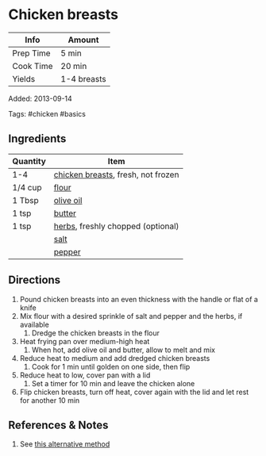# Chicken breasts

| Info      | Amount      |
| --------- | ----------- |
| Prep Time | 5 min       |
| Cook Time | 20 min      |
| Yields    | 1-4 breasts |

Added: 2013-09-14

Tags: #chicken #basics

## Ingredients

| Quantity | Item                                                                      |
| -------- | ------------------------------------------------------------------------- |
| 1-4      | [chicken breasts](../_ingredients/chicken%20breast.md), fresh, not frozen |
| 1/4 cup  | [flour](../_ingredients/flour.md)                                         |
| 1 Tbsp   | [olive oil](../_ingredients/olive%20oil.md)                               |
| 1 tsp    | [butter](../_ingredients/butter.md)                                       |
| 1 tsp    | [herbs](../_ingredients/herbs.md), freshly chopped (optional)             |
|          | [salt](../_ingredients/salt.md)                                           |
|          | [pepper](../_ingredients/pepper.md)                                       |

## Directions

1. Pound chicken breasts into an even thickness with the handle or flat of a knife
2. Mix flour with a desired sprinkle of salt and pepper and the herbs, if available
     1. Dredge the chicken breasts in the flour
3. Heat frying pan over medium-high heat
     1. When hot, add olive oil and butter, allow to melt and mix
4. Reduce heat to medium and add dredged chicken breasts
     1. Cook for 1 min until golden on one side, then flip
5. Reduce heat to low, cover pan with a lid
     1. Set a timer for 10 min and leave the chicken alone
6. Flip chicken breasts, turn off heat, cover again with the lid and let rest for another 10 min

## References & Notes

1. See [this alternative method](https://twitter.com/ade__n/status/1347395092953313286)
